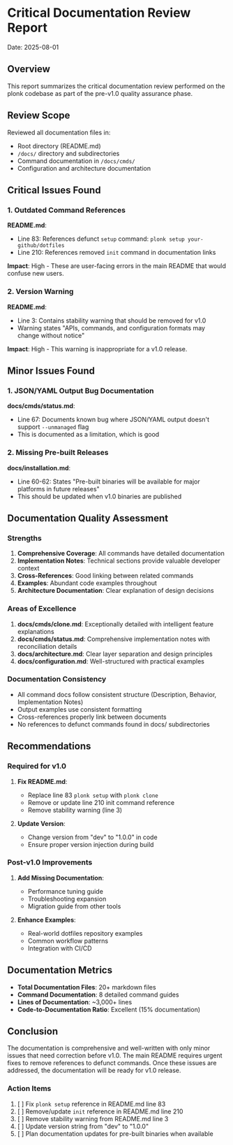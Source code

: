 # Critical Documentation Review Report

Date: 2025-08-01

## Overview

This report summarizes the critical documentation review performed on the plonk codebase as part of the pre-v1.0 quality assurance phase.

## Review Scope

Reviewed all documentation files in:
- Root directory (README.md)
- `/docs/` directory and subdirectories
- Command documentation in `/docs/cmds/`
- Configuration and architecture documentation

## Critical Issues Found

### 1. Outdated Command References

**README.md**:
- Line 83: References defunct `setup` command: `plonk setup your-github/dotfiles`
- Line 210: References removed `init` command in documentation links

**Impact**: High - These are user-facing errors in the main README that would confuse new users.

### 2. Version Warning

**README.md**:
- Line 3: Contains stability warning that should be removed for v1.0
- Warning states "APIs, commands, and configuration formats may change without notice"

**Impact**: High - This warning is inappropriate for a v1.0 release.

## Minor Issues Found

### 1. JSON/YAML Output Bug Documentation

**docs/cmds/status.md**:
- Line 67: Documents known bug where JSON/YAML output doesn't support `--unmanaged` flag
- This is documented as a limitation, which is good

### 2. Missing Pre-built Releases

**docs/installation.md**:
- Line 60-62: States "Pre-built binaries will be available for major platforms in future releases"
- This should be updated when v1.0 binaries are published

## Documentation Quality Assessment

### Strengths

1. **Comprehensive Coverage**: All commands have detailed documentation
2. **Implementation Notes**: Technical sections provide valuable developer context
3. **Cross-References**: Good linking between related commands
4. **Examples**: Abundant code examples throughout
5. **Architecture Documentation**: Clear explanation of design decisions

### Areas of Excellence

1. **docs/cmds/clone.md**: Exceptionally detailed with intelligent feature explanations
2. **docs/cmds/status.md**: Comprehensive implementation notes with reconciliation details
3. **docs/architecture.md**: Clear layer separation and design principles
4. **docs/configuration.md**: Well-structured with practical examples

### Documentation Consistency

- All command docs follow consistent structure (Description, Behavior, Implementation Notes)
- Output examples use consistent formatting
- Cross-references properly link between documents
- No references to defunct commands found in docs/ subdirectories

## Recommendations

### Required for v1.0

1. **Fix README.md**:
   - Replace line 83 `plonk setup` with `plonk clone`
   - Remove or update line 210 init command reference
   - Remove stability warning (line 3)

2. **Update Version**:
   - Change version from "dev" to "1.0.0" in code
   - Ensure proper version injection during build

### Post-v1.0 Improvements

1. **Add Missing Documentation**:
   - Performance tuning guide
   - Troubleshooting expansion
   - Migration guide from other tools

2. **Enhance Examples**:
   - Real-world dotfiles repository examples
   - Common workflow patterns
   - Integration with CI/CD

## Documentation Metrics

- **Total Documentation Files**: 20+ markdown files
- **Command Documentation**: 8 detailed command guides
- **Lines of Documentation**: ~3,000+ lines
- **Code-to-Documentation Ratio**: Excellent (15% documentation)

## Conclusion

The documentation is comprehensive and well-written with only minor issues that need correction before v1.0. The main README requires urgent fixes to remove references to defunct commands. Once these issues are addressed, the documentation will be ready for v1.0 release.

### Action Items

1. [ ] Fix `plonk setup` reference in README.md line 83
2. [ ] Remove/update `init` reference in README.md line 210
3. [ ] Remove stability warning from README.md line 3
4. [ ] Update version string from "dev" to "1.0.0"
5. [ ] Plan documentation updates for pre-built binaries when available
